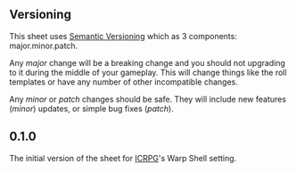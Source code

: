 ## Versioning
This sheet uses [Semantic Versioning][semver] which as 3 components: major.minor.patch.

Any *major* change will be a breaking change and you should not upgrading to it during the
middle of your gameplay. This will change things like the roll templates or have any number
of other incompatible changes.

Any *minor* or *patch* changes should be safe. They will include new features (*minor*)
updates, or simple bug fixes (*patch*).

## 0.1.0
The initial version of the sheet for [ICRPG][icrpg]'s Warp Shell setting.


[semver]: http://semver.org/
[icrpg]: http://drivethrurpg.com/product/212262/INDEX-CARD-RPG-Core-Set

